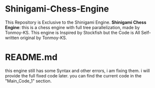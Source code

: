 # Shinigami-Chess-Engine
This Repository is Exclusive to the Shinigami Engine. **Shinigami Chess Engine**: this is a chess engine with full tree parallelization, made by Tonmoy-KS. This engine is Inspired by Stockfish but the Code is All Self-written original by Tonmoy-KS. 

# README.md
this engine still has some Syntax and other errors, i am fixing them. i will provide the full fixed code later. you can find the current code in the "Main_Code_1" section. 